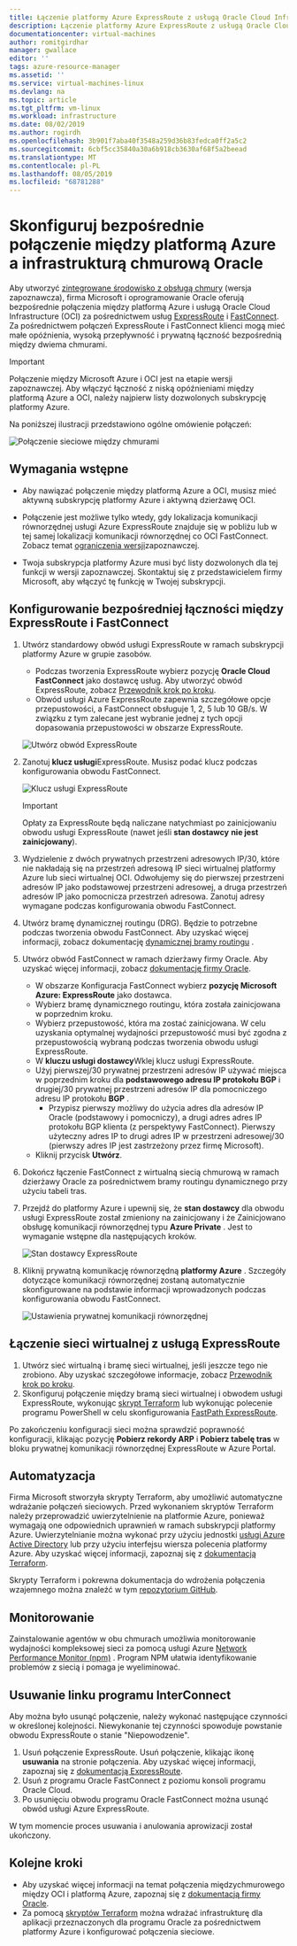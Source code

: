 ```yaml
---
title: Łączenie platformy Azure ExpressRoute z usługą Oracle Cloud Infrastructure | Microsoft Docs
description: Łączenie platformy Azure ExpressRoute z usługą Oracle Cloud Infrastructure (OCI) FastConnect w celu włączenia rozwiązań aplikacji Oracle dla wielu chmur
documentationcenter: virtual-machines
author: romitgirdhar
manager: gwallace
editor: ''
tags: azure-resource-manager
ms.assetid: ''
ms.service: virtual-machines-linux
ms.devlang: na
ms.topic: article
ms.tgt_pltfrm: vm-linux
ms.workload: infrastructure
ms.date: 08/02/2019
ms.author: rogirdh
ms.openlocfilehash: 3b901f7aba40f3548a259d36b83fedca0ff2a5c2
ms.sourcegitcommit: 6cbf5cc35840a30a6b918cb3630af68f5a2beead
ms.translationtype: MT
ms.contentlocale: pl-PL
ms.lasthandoff: 08/05/2019
ms.locfileid: "68781288"
---
```

# <a name="set-up-a-direct-interconnection-between-azure-and-oracle-cloud-infrastructure"></a>Skonfiguruj bezpośrednie połączenie między platformą Azure a infrastrukturą chmurową Oracle  

Aby utworzyć [zintegrowane środowisko z obsługą chmury](oracle-oci-overview.md) (wersja zapoznawcza), firma Microsoft i oprogramowanie Oracle oferują bezpośrednie połączenia między platformą Azure i usługą Oracle Cloud Infrastructure (OCI) za pośrednictwem usług [ExpressRoute](../../../expressroute/expressroute-introduction.md) i [FastConnect](https://docs.cloud.oracle.com/iaas/Content/Network/Concepts/fastconnectoverview.htm). Za pośrednictwem połączeń ExpressRoute i FastConnect klienci mogą mieć małe opóźnienia, wysoką przepływność i prywatną łączność bezpośrednią między dwiema chmurami.

> [!IMPORTANT]
> Połączenie między Microsoft Azure i OCI jest na etapie wersji zapoznawczej. Aby włączyć łączność z niską opóźnieniami między platformą Azure a OCI, należy najpierw listy dozwolonych subskrypcję platformy Azure.

Na poniższej ilustracji przedstawiono ogólne omówienie połączeń:

![Połączenie sieciowe między chmurami](media/configure-azure-oci-networking/azure-oci-connect.png)

## <a name="prerequisites"></a>Wymagania wstępne

* Aby nawiązać połączenie między platformą Azure a OCI, musisz mieć aktywną subskrypcję platformy Azure i aktywną dzierżawę OCI.

* Połączenie jest możliwe tylko wtedy, gdy lokalizacja komunikacji równorzędnej usługi Azure ExpressRoute znajduje się w pobliżu lub w tej samej lokalizacji komunikacji równorzędnej co OCI FastConnect. Zobacz temat [ograniczenia wersji](oracle-oci-overview.md#preview-limitations)zapoznawczej.

* Twoja subskrypcja platformy Azure musi być listy dozwolonych dla tej funkcji w wersji zapoznawczej. Skontaktuj się z przedstawicielem firmy Microsoft, aby włączyć tę funkcję w Twojej subskrypcji.

## <a name="configure-direct-connectivity-between-expressroute-and-fastconnect"></a>Konfigurowanie bezpośredniej łączności między ExpressRoute i FastConnect

1. Utwórz standardowy obwód usługi ExpressRoute w ramach subskrypcji platformy Azure w grupie zasobów. 
    * Podczas tworzenia ExpressRoute wybierz pozycję **Oracle Cloud FastConnect** jako dostawcę usług. Aby utworzyć obwód ExpressRoute, zobacz [Przewodnik krok po kroku](../../../expressroute/expressroute-howto-circuit-portal-resource-manager.md).
    * Obwód usługi Azure ExpressRoute zapewnia szczegółowe opcje przepustowości, a FastConnect obsługuje 1, 2, 5 lub 10 GB/s. W związku z tym zalecane jest wybranie jednej z tych opcji dopasowania przepustowości w obszarze ExpressRoute.

    ![Utwórz obwód ExpressRoute](media/configure-azure-oci-networking/exr-create-new.png)
1. Zanotuj **klucz usługi**ExpressRoute. Musisz podać klucz podczas konfigurowania obwodu FastConnect.

    ![Klucz usługi ExpressRoute](media/configure-azure-oci-networking/exr-service-key.png)

    > [!IMPORTANT]
    > Opłaty za ExpressRoute będą naliczane natychmiast po zainicjowaniu obwodu usługi ExpressRoute (nawet jeśli **stan dostawcy** **nie jest zainicjowany**).

1. Wydzielenie z dwóch prywatnych przestrzeni adresowych IP/30, które nie nakładają się na przestrzeń adresową IP sieci wirtualnej platformy Azure lub sieci wirtualnej OCI. Odwołujemy się do pierwszej przestrzeni adresów IP jako podstawowej przestrzeni adresowej, a druga przestrzeń adresów IP jako pomocnicza przestrzeń adresowa. Zanotuj adresy wymagane podczas konfigurowania obwodu FastConnect.
1. Utwórz bramę dynamicznej routingu (DRG). Będzie to potrzebne podczas tworzenia obwodu FastConnect. Aby uzyskać więcej informacji, zobacz dokumentację [dynamicznej bramy routingu](https://docs.cloud.oracle.com/iaas/Content/Network/Tasks/managingDRGs.htm) .
1. Utwórz obwód FastConnect w ramach dzierżawy firmy Oracle. Aby uzyskać więcej informacji, zobacz [dokumentację firmy Oracle](https://docs.cloud.oracle.com/iaas/Content/Network/Concepts/azure.htm).
  
    * W obszarze Konfiguracja FastConnect wybierz **pozycję Microsoft Azure: ExpressRoute** jako dostawca.
    * Wybierz bramę dynamicznego routingu, która została zainicjowana w poprzednim kroku.
    * Wybierz przepustowość, która ma zostać zainicjowana. W celu uzyskania optymalnej wydajności przepustowość musi być zgodna z przepustowością wybraną podczas tworzenia obwodu usługi ExpressRoute.
    * W **kluczu usługi dostawcy**Wklej klucz usługi ExpressRoute.
    * Użyj pierwszej/30 prywatnej przestrzeni adresów IP używać miejsca w poprzednim kroku dla **podstawowego adresu IP protokołu BGP** i drugiej/30 prywatnej przestrzeni adresów IP dla pomocniczego adresu IP protokołu **BGP** .
        * Przypisz pierwszy możliwy do użycia adres dla adresów IP Oracle (podstawowy i pomocniczy), a drugi adres adres IP protokołu BGP klienta (z perspektywy FastConnect). Pierwszy użyteczny adres IP to drugi adres IP w przestrzeni adresowej/30 (pierwszy adres IP jest zastrzeżony przez firmę Microsoft).
    * Kliknij przycisk **Utwórz**.
1. Dokończ łączenie FastConnect z wirtualną siecią chmurową w ramach dzierżawy Oracle za pośrednictwem bramy routingu dynamicznego przy użyciu tabeli tras.
1. Przejdź do platformy Azure i upewnij się, że **stan dostawcy** dla obwodu usługi ExpressRoute został zmieniony na zainicjowany i że Zainicjowano obsługę komunikacji równorzędnej typu **Azure Private** . Jest to wymaganie wstępne dla następujących kroków.

    ![Stan dostawcy ExpressRoute](media/configure-azure-oci-networking/exr-provider-status.png)
1. Kliknij prywatną komunikację równorzędną **platformy Azure** . Szczegóły dotyczące komunikacji równorzędnej zostaną automatycznie skonfigurowane na podstawie informacji wprowadzonych podczas konfigurowania obwodu FastConnect.

    ![Ustawienia prywatnej komunikacji równorzędnej](media/configure-azure-oci-networking/exr-private-peering.png)

## <a name="connect-virtual-network-to-expressroute"></a>Łączenie sieci wirtualnej z usługą ExpressRoute

1. Utwórz sieć wirtualną i bramę sieci wirtualnej, jeśli jeszcze tego nie zrobiono. Aby uzyskać szczegółowe informacje, zobacz [Przewodnik krok po kroku](../../../expressroute/expressroute-howto-add-gateway-portal-resource-manager.md).
1. Skonfiguruj połączenie między bramą sieci wirtualnej i obwodem usługi ExpressRoute, wykonując [skrypt Terraform](https://github.com/microsoft/azure-oracle/tree/master/InterConnect-2) lub wykonując polecenie programu PowerShell w celu skonfigurowania [FastPath ExpressRoute](../../../expressroute/expressroute-howto-linkvnet-arm.md#configure-expressroute-fastpath).

Po zakończeniu konfiguracji sieci można sprawdzić poprawność konfiguracji, klikając pozycję **Pobierz rekordy ARP** i **Pobierz tabelę tras** w bloku prywatnej komunikacji równorzędnej ExpressRoute w Azure Portal.

## <a name="automation"></a>Automatyzacja

Firma Microsoft stworzyła skrypty Terraform, aby umożliwić automatyczne wdrażanie połączeń sieciowych. Przed wykonaniem skryptów Terraform należy przeprowadzić uwierzytelnienie na platformie Azure, ponieważ wymagają one odpowiednich uprawnień w ramach subskrypcji platformy Azure. Uwierzytelnianie można wykonać przy użyciu jednostki [usługi Azure Active Directory](../../../active-directory/develop/app-objects-and-service-principals.md#service-principal-object) lub przy użyciu interfejsu wiersza polecenia platformy Azure. Aby uzyskać więcej informacji, zapoznaj się z [dokumentacją Terraform](https://www.terraform.io/docs/providers/azurerm/auth/azure_cli.html).

Skrypty Terraform i pokrewna dokumentacja do wdrożenia połączenia wzajemnego można znaleźć w tym [repozytorium GitHub](https://aka.ms/azureociinterconnecttf).

## <a name="monitoring"></a>Monitorowanie

Zainstalowanie agentów w obu chmurach umożliwia monitorowanie wydajności kompleksowej sieci za pomocą usługi Azure [Network Performance Monitor (npm)](../../../expressroute/how-to-npm.md) . Program NPM ułatwia identyfikowanie problemów z siecią i pomaga je wyeliminować.

## <a name="delete-the-interconnect-link"></a>Usuwanie linku programu InterConnect

Aby można było usunąć połączenie, należy wykonać następujące czynności w określonej kolejności. Niewykonanie tej czynności spowoduje powstanie obwodu ExpressRoute o stanie "Niepowodzenie".

1. Usuń połączenie ExpressRoute. Usuń połączenie, klikając ikonę **usuwania** na stronie połączenia. Aby uzyskać więcej informacji, zapoznaj się z [dokumentacją ExpressRoute](../../../expressroute/expressroute-howto-linkvnet-portal-resource-manager.md#delete-a-connection-to-unlink-a-vnet).
1. Usuń z programu Oracle FastConnect z poziomu konsoli programu Oracle Cloud.
1. Po usunięciu obwodu programu Oracle FastConnect można usunąć obwód usługi Azure ExpressRoute.

W tym momencie proces usuwania i anulowania aprowizacji został ukończony.

## <a name="next-steps"></a>Kolejne kroki

* Aby uzyskać więcej informacji na temat połączenia międzychmurowego między OCI i platformą Azure, zapoznaj się z [dokumentacją firmy Oracle](https://docs.cloud.oracle.com/iaas/Content/Network/Concepts/azure.htm).
* Za pomocą [skryptów Terraform](https://aka.ms/azureociinterconnecttf) można wdrażać infrastrukturę dla aplikacji przeznaczonych dla programu Oracle za pośrednictwem platformy Azure i konfigurować połączenia sieciowe. 